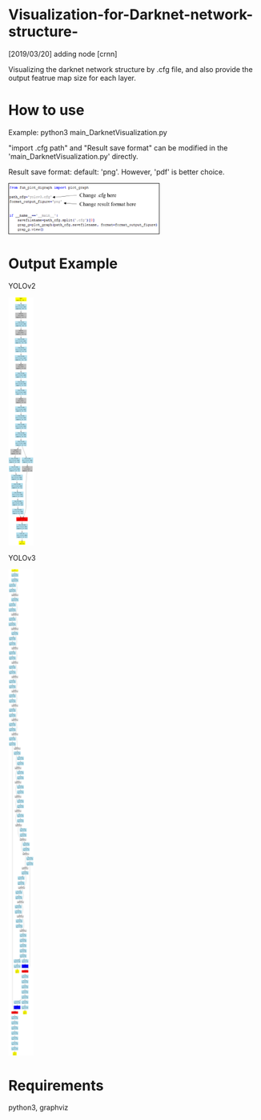 # Visualization-for-Darknet-network-structure-

[2019/03/20] adding node [crnn]

Visualizing the darknet network structure by .cfg file, and also provide the output featrue map size for each layer.

# How to use
Example: python3 main_DarknetVisualization.py 

"import .cfg path" and "Result save format" can be modified in the 'main_DarknetVisualization.py' directly.

Result save format: default: 'png'. However, 'pdf' is better choice.

<img src="https://github.com/TommyHuang821/Visualization-for-Darknet-network-structure-/blob/master/fig/de1.png" width="60%" height="60%">

# Output Example
YOLOv2

<img src="https://github.com/TommyHuang821/Visualization-for-Darknet-network-structure-/blob/master/yolov2.gv.png" width="10%" height="10%">

YOLOv3

<img src="https://github.com/TommyHuang821/Visualization-for-Darknet-network-structure-/blob/master/yolov3.gv.png" width="10%" height="10%">

# Requirements

python3, graphviz

